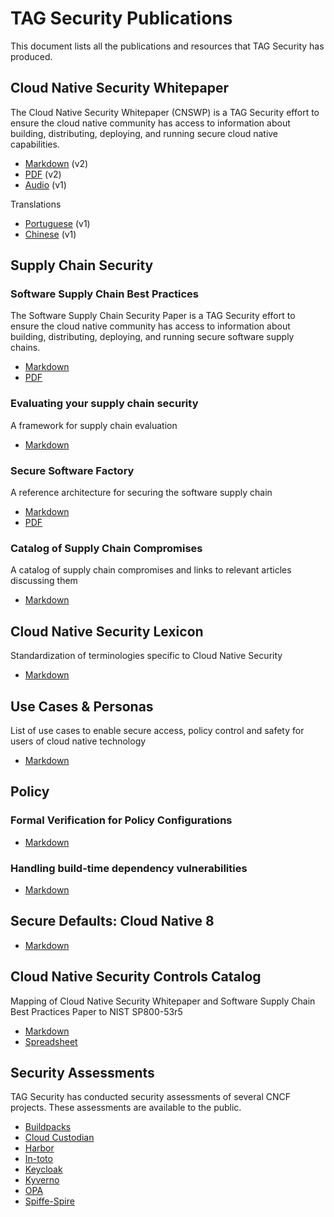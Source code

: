 # TAG Security Publications

This document lists all the publications and resources that TAG Security has produced.

## Cloud Native Security Whitepaper

The Cloud Native Security Whitepaper (CNSWP) is a TAG Security effort to ensure the cloud native community has access to information about building, distributing, deploying, and running secure cloud native capabilities.

- [Markdown](https://github.com/cncf/tag-security/blob/main/security-whitepaper/v2/cloud-native-security-whitepaper.md) (v2)
- [PDF](https://www.cncf.io/wp-content/uploads/2022/06/CNCF_cloud-native-security-whitepaper-May2022-v2.pdf) (v2)
- [Audio](https://soundcloud.com/user-769472014/sets/cncf-tag-security-cloud-native-security-whitepaper-version-v1) (v1)

Translations

- [Portuguese](https://github.com/cncf/tag-security/blob/main/security-whitepaper/v1/cloud-native-security-whitepaper-brazilian-portugese.md) (v1)
- [Chinese](https://github.com/cncf/tag-security/blob/main/security-whitepaper/v1/cloud-native-security-whitepaper-simplified-chinese.md) (v1)

## Supply Chain Security

### Software Supply Chain Best Practices

The Software Supply Chain Security Paper is a TAG Security effort to ensure the cloud native community has access to information about building, distributing, deploying, and running secure software supply chains.

- [Markdown](https://github.com/cncf/tag-security/blob/main/supply-chain-security/supply-chain-security-paper/sscsp.md)
- [PDF](https://github.com/cncf/tag-security/raw/main/supply-chain-security/supply-chain-security-paper/CNCF_SSCP_v1.pdf)

### Evaluating your supply chain security

A framework for supply chain evaluation

- [Markdown](https://github.com/cncf/tag-security/blob/main/supply-chain-security/supply-chain-security-paper/secure-supply-chain-assessment.md)

### Secure Software Factory

A reference architecture for securing the software supply chain

- [Markdown](https://github.com/cncf/tag-security/blob/main/supply-chain-security/secure-software-factory/secure-software-factory.md)
- [PDF](https://github.com/cncf/tag-security/raw/main/supply-chain-security/secure-software-factory/Secure_Software_Factory_Whitepaper.pdf)

### Catalog of Supply Chain Compromises

A catalog of supply chain compromises and links to relevant articles discussing them

- [Markdown](https://github.com/cncf/tag-security/tree/main/supply-chain-security/compromises)

## Cloud Native Security Lexicon

Standardization of terminologies specific to Cloud Native Security

- [Markdown](https://github.com/cncf/tag-security/blob/main/security-lexicon/cloud-native-security-lexicon.md)

## Use Cases & Personas

List of use cases to enable secure access, policy control and safety for users of cloud native technology

- [Markdown](https://github.com/cncf/tag-security/blob/main/usecase-personas/README.md)

## Policy

### Formal Verification for Policy Configurations

- [Markdown](https://github.com/cncf/tag-security/blob/main/policy/overview-policy-formal-verification.md)

### Handling build-time dependency vulnerabilities

- [Markdown](https://github.com/cncf/tag-security/blob/main/policy/overview-policy-build-time-dependency-vulns.md)

## Secure Defaults: Cloud Native 8

- [Markdown](https://github.com/cncf/tag-security/blob/main/security-whitepaper/secure-defaults-cloud-native-8.md)

## Cloud Native Security Controls Catalog

Mapping of Cloud Native Security Whitepaper and Software Supply Chain Best Practices Paper to NIST SP800-53r5

- [Markdown](https://github.com/cncf/tag-security/blob/main/cloud-native-controls/phase-one-announcement.md)
- [Spreadsheet](https://docs.google.com/spreadsheets/d/1GUohOTlLw9FKUQ3O23X7ypvJLXN-B3veJGe6YE6JYfU/edit?usp=sharing)

## Security Assessments

TAG Security has conducted security assessments of several CNCF projects. These assessments are available to the public.

- [Buildpacks](https://github.com/cncf/tag-security/tree/main/assessments/projects/buildpacks)
- [Cloud Custodian](https://github.com/cncf/tag-security/tree/main/assessments/projects/custodian)
- [Harbor](https://github.com/cncf/tag-security/tree/main/assessments/projects/harbor)
- [In-toto](https://github.com/cncf/tag-security/tree/main/assessments/projects/in-toto)
- [Keycloak](https://github.com/cncf/tag-security/tree/main/assessments/projects/keycloak)
- [Kyverno](https://github.com/cncf/tag-security/tree/main/assessments/projects/kyverno)
- [OPA](https://github.com/cncf/tag-security/tree/main/assessments/projects/opa)
- [Spiffe-Spire](https://github.com/cncf/tag-security/tree/main/assessments/projects/spiffe-spire)
